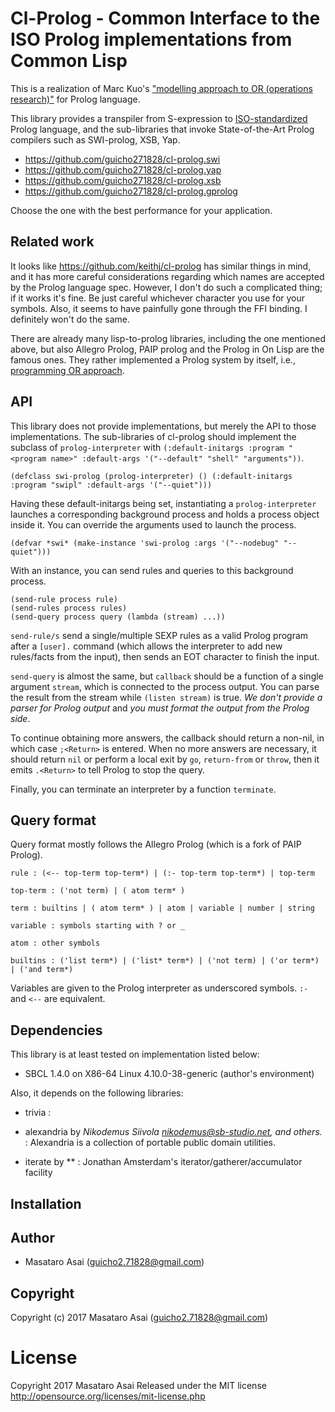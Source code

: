 
# Cl-Prolog - Common Interface to the ISO Prolog implementations from Common Lisp

This is a realization of Marc Kuo's ["modelling approach to OR (operations research)"](https://kuomarc.wordpress.com/2012/03/05/the-uncommon-lisp-approach-to-operations-research/)
for Prolog language.

This library provides a transpiler from S-expression to
[ISO-standardized](https://www.iso.org/standard/21413.html) Prolog language,
and the sub-libraries that invoke State-of-the-Art Prolog compilers
such as SWI-prolog, XSB, Yap.

* https://github.com/guicho271828/cl-prolog.swi
* https://github.com/guicho271828/cl-prolog.yap
* https://github.com/guicho271828/cl-prolog.xsb
* https://github.com/guicho271828/cl-prolog.gprolog

Choose the one with the best performance for your application.

## Related work

It looks like https://github.com/keithj/cl-prolog has similar things in mind, and
it has more careful considerations regarding which names are accepted by the Prolog language spec.
However, I don't do such a complicated thing; if it works it's fine.
Be just careful whichever character you use for your symbols.
Also, it seems to have painfully gone through the FFI binding. I definitely won't do the same.

There are already many lisp-to-prolog libraries, including the one mentioned above, but
also Allegro Prolog, PAIP prolog and the Prolog in On Lisp are the famous ones.
They rather implemented a Prolog system by itself, i.e., [programming OR approach](https://kuomarc.wordpress.com/2012/03/05/the-uncommon-lisp-approach-to-operations-research/).

## API

This library does not provide implementations, but merely the API to those implementations.
The sub-libraries of cl-prolog should implement the subclass of `prolog-interpreter`
with `(:default-initargs :program "<program name>" :default-args '("--default" "shell" "arguments"))`.

    (defclass swi-prolog (prolog-interpreter) () (:default-initargs :program "swipl" :default-args '("--quiet")))

Having these default-initargs being set,
instantiating a `prolog-interpreter` launches a corresponding background process and holds a process object inside it.
You can override the arguments used to launch the process.

    (defvar *swi* (make-instance 'swi-prolog :args '("--nodebug" "--quiet")))

With an instance, you can send rules and queries to this background process.

    (send-rule process rule)
    (send-rules process rules)
    (send-query process query (lambda (stream) ...))

`send-rule/s` send a single/multiple SEXP rules as a valid Prolog program after a `[user].` command
(which allows the interpreter to add new rules/facts from the input),
then sends an EOT character to finish the input.

`send-query` is almost the same, but
`callback` should be a function of a single argument `stream`, which is
connected to the process output. You can parse the result from the stream while `(listen stream)` is true.
*We don't provide a parser for Prolog output* and *you must format the output from the Prolog side*.

To continue obtaining more answers, the callback should return a non-nil, in which case `;<Return>` is entered.
When no more answers are necessary, it should return `nil` or perform a local exit by `go`, `return-from` or `throw`,
then it emits `.<Return>` to tell Prolog to stop the query.

Finally, you can terminate an interpreter by a function `terminate`.

## Query format

Query format mostly follows the Allegro Prolog (which is a fork of PAIP Prolog).

    rule : (<-- top-term top-term*) | (:- top-term top-term*) | top-term
    
    top-term : ('not term) | ( atom term* )
    
    term : builtins | ( atom term* ) | atom | variable | number | string
    
    variable : symbols starting with ? or _

    atom : other symbols
    
    builtins : ('list term*) | ('list* term*) | ('not term) | ('or term*) | ('and term*)
    
Variables are given to the Prolog interpreter as underscored symbols. `:-` and `<--` are equivalent.

## Dependencies
This library is at least tested on implementation listed below:

+ SBCL 1.4.0 on X86-64 Linux 4.10.0-38-generic (author's environment)

Also, it depends on the following libraries:

+ trivia :
    
+ alexandria by *Nikodemus Siivola <nikodemus@sb-studio.net>, and others.* :
    Alexandria is a collection of portable public domain utilities.
+ iterate by ** :
    Jonathan Amsterdam's iterator/gatherer/accumulator facility

## Installation

## Author

* Masataro Asai (guicho2.71828@gmail.com)

## Copyright

Copyright (c) 2017 Masataro Asai (guicho2.71828@gmail.com)

# License

Copyright 2017 Masataro Asai
Released under the MIT license
http://opensource.org/licenses/mit-license.php
